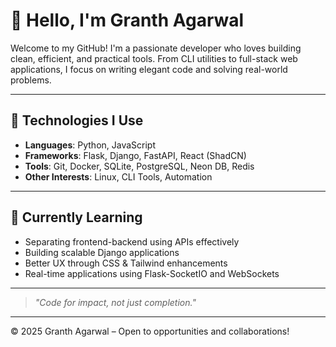 # 👋 Hello, I'm Granth Agarwal

Welcome to my GitHub! I'm a passionate developer who loves building clean, efficient, and practical tools. From CLI utilities to full-stack web applications, I focus on writing elegant code and solving real-world problems.

---

## 🔧 Technologies I Use

- **Languages**: Python, JavaScript
- **Frameworks**: Flask, Django, FastAPI, React (ShadCN)
- **Tools**: Git, Docker, SQLite, PostgreSQL, Neon DB, Redis
- **Other Interests**: Linux, CLI Tools, Automation

---

## 🌱 Currently Learning

- Separating frontend-backend using APIs effectively
- Building scalable Django applications
- Better UX through CSS & Tailwind enhancements
- Real-time applications using Flask-SocketIO and WebSockets


---

> _"Code for impact, not just completion."_

---

© 2025 Granth Agarwal – Open to opportunities and collaborations!